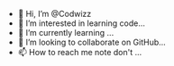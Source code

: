 - 👋 Hi, I’m @Codwizz
- 👀 I’m interested in learning code...
- 🌱 I’m currently learning ...
- 💞️ I’m looking to collaborate on GitHub...
- 📫 How to reach me note don't ...

<!---
Codwizz/Codwizz is a ✨ special ✨ repository because its `README.md` (this file) appears on your GitHub profile.
You can click the Preview link to take a look at your changes.
--->
